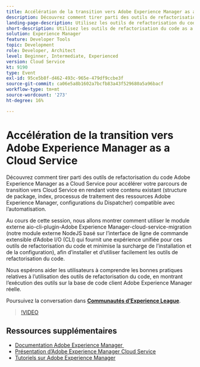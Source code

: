 ```yaml
---
title: Accélération de la transition vers Adobe Experience Manager as a Cloud Service
description: Découvrez comment tirer parti des outils de refactorisation du code Adobe Experience Manager as a Cloud Service pour accélérer votre parcours de transition vers Cloud Service en rendant votre contenu existant (structure de package, index, processus de traitement des ressources Adobe Experience Manager, configurations du Dispatcher) compatible avec l’automatisation.
landing-page-description: Utilisez les outils de refactorisation du code as a Cloud Service d’AEM pour accélérer votre transition vers Cloud Service.
short-description: Utilisez les outils de refactorisation du code as a Cloud Service d’AEM pour accélérer votre transition vers Cloud Service.
solution: Experience Manager
feature: Developer Tools
topic: Development
role: Developer, Architect
level: Beginner, Intermediate, Experienced
version: Cloud Service
kt: 9190
type: Event
exl-id: 95ce5b8f-d462-493c-965e-479df9ccbe3f
source-git-commit: ca06e5a8b1602a7bcfb83a43f529680a5a96bacf
workflow-type: tm+mt
source-wordcount: '273'
ht-degree: 16%

---
```


# Accélération de la transition vers Adobe Experience Manager as a Cloud Service

Découvrez comment tirer parti des outils de refactorisation du code Adobe Experience Manager as a Cloud Service pour accélérer votre parcours de transition vers Cloud Service en rendant votre contenu existant (structure de package, index, processus de traitement des ressources Adobe Experience Manager, configurations du Dispatcher) compatible avec l’automatisation.

Au cours de cette session, nous allons montrer comment utiliser le module externe aio-cli-plugin-Adobe Experience Manager-cloud-service-migration (notre module externe NodeJS basé sur l’interface de ligne de commande extensible d’Adobe I/O (CLI) qui fournit une expérience unifiée pour ces outils de refactorisation du code et minimise la surcharge de l’installation et de la configuration), afin d’installer et d’utiliser facilement les outils de refactorisation du code.

Nous espérons aider les utilisateurs à comprendre les bonnes pratiques relatives à l’utilisation des outils de refactorisation du code, en montrant l’exécution des outils sur la base de code client Adobe Experience Manager réelle.

Poursuivez la conversation dans **[Communautés d’Experience League](https://adobe.ly/3ETr7FI)**.

>[!VIDEO](https://video.tv.adobe.com/v/338036/?quality=12&learn=on&hidetitle=true)

## Ressources supplémentaires

- [Documentation Adobe Experience Manager ](https://experienceleague.adobe.com/docs/experience-manager-cloud-service.html?lang=fr)
- [Présentation d’Adobe Experience Manager Cloud Service](https://experienceleague.adobe.com/docs/experience-manager-cloud-service/overview/home.html?lang=fr)
- [Tutoriels sur Adobe Experience Manager](https://experienceleague.adobe.com/docs/experience-manager-tutorials.html?lang=fr)
